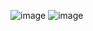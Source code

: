 ![image](https://user-images.githubusercontent.com/72455881/135617687-cfaa30eb-2699-4b49-92ae-1dcfbf877960.png)
![image](https://user-images.githubusercontent.com/72455881/135617724-f444da8a-48d0-4967-b53c-b883b8d4336e.png)
